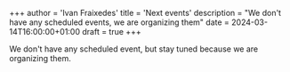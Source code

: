 +++
author = 'Ivan Fraixedes'
title = 'Next events'
description = "We don't have any scheduled events, we are organizing them"
date = 2024-03-14T16:00:00+01:00
draft = true
+++

We don't have any scheduled event, but stay tuned because we are organizing them.
